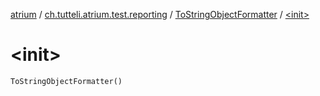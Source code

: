 [atrium](../../index.md) / [ch.tutteli.atrium.test.reporting](../index.md) / [ToStringObjectFormatter](index.md) / [&lt;init&gt;](.)

# &lt;init&gt;

`ToStringObjectFormatter()`